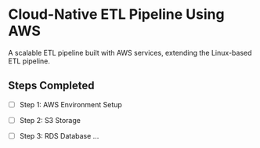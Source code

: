 # Cloud-Native ETL Pipeline Using AWS
A scalable ETL pipeline built with AWS services, extending the Linux-based ETL pipeline.

## Steps Completed
- [ ] Step 1: AWS Environment Setup
- [ ] Step 2: S3 Storage
- [ ] Step 3: RDS Database
...


